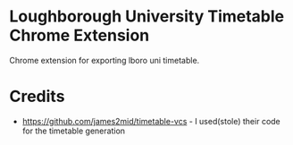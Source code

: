 # Loughborough University Timetable Chrome Extension

Chrome extension for exporting lboro uni timetable.

# Credits

- https://github.com/james2mid/timetable-vcs - I used(stole) their code for the timetable generation
